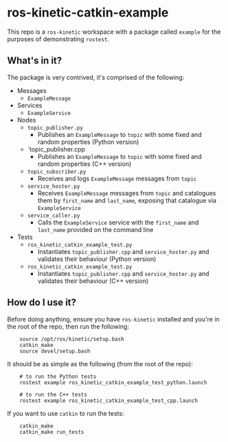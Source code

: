 # ros-kinetic-catkin-example
This repo is a `ros-kinetic` workspace with a package called `example` for the purposes of demonstrating `rostest`.

## What's in it?

The package is very contrived, it's comprised of the following:

* Messages
    * `ExampleMessage`
* Services
    * `ExampleService`
* Nodes
    * `topic_publisher.py`
        * Publishes an `ExampleMessage` to `topic` with some fixed and random properties (Python version)
    * `topic_publisher.cpp
        * Publishes an `ExampleMessage` to `topic` with some fixed and random properties (C++ version)
    * `topic_subscriber.py`
        * Receives and logs `ExampleMessage` messages from `topic`
    * `service_hoster.py`
        * Receives `ExampleMessage` messages from `topic` and catalogues them by `first_name` and `last_name`, exposing that catalogue via `ExampleService`
    * `service_caller.py`
        * Calls the `ExampleService` service with the `first_name` and `last_name` provided on the command line
* Tests
    * `ros_kinetic_catkin_example_test.py`
        * Instantiates `topic_publisher.cpp` and `service_hoster.py` and validates their behaviour (Python version)
    * `ros_kinetic_catkin_example_test.py`
        * Instantiates `topic_publisher.cpp` and `service_hoster.py` and validates their behaviour (C++ version)

## How do I use it?

Before doing anything, ensure you have `ros-kinetic` installed and you're in the root of the repo, then run the following:

        source /opt/ros/kinetic/setup.bash
        catkin_make
        source devel/setup.bash

It should be as simple as the following (from the root of the repo):

        # to run the Python tests
        rostest example ros_kinetic_catkin_example_test_python.launch

        # to run the C++ tests
        rostest example ros_kinetic_catkin_example_test_cpp.launch

If you want to use `catkin` to run the tests: 

        catkin_make
        catkin_make run_tests
